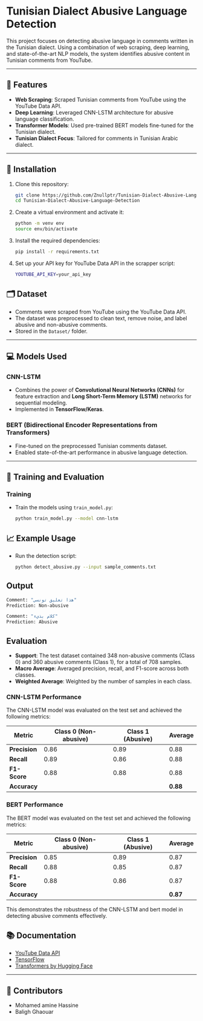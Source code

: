 # Tunisian Dialect Abusive Language Detection

This project focuses on detecting abusive language in comments written in the Tunisian dialect. Using a combination of web scraping, deep learning, and state-of-the-art NLP models, the system identifies abusive content in Tunisian comments from YouTube.

---

## 🚀 Features

- **Web Scraping**: Scraped Tunisian comments from YouTube using the YouTube Data API.
- **Deep Learning**: Leveraged CNN-LSTM architecture for abusive language classification.
- **Transformer Models**: Used pre-trained BERT models fine-tuned for the Tunisian dialect.
- **Tunisian Dialect Focus**: Tailored for comments in Tunisian Arabic dialect.

---

## 🔧 Installation

1. Clone this repository:
   ```bash
   git clone https://github.com/Znullptr/Tunisian-Dialect-Abusive-Language-Detection.git
   cd Tunisian-Dialect-Abusive-Language-Detection
   ```
2. Create a virtual environment and activate it:
   ```bash
   python -m venv env
   source env/bin/activate
   ```
3. Install the required dependencies:
   ```bash
   pip install -r requirements.txt
   ```
4. Set up your API key for YouTube Data API in the scrapper script:
   ```bash
   YOUTUBE_API_KEY=your_api_key
   ```
## 🗂️ Dataset

- Comments were scraped from YouTube using the YouTube Data API.
- The dataset was preprocessed to clean text, remove noise, and label abusive and non-abusive comments.
- Stored in the `Dataset/` folder.

---

## 💻 Models Used

### CNN-LSTM
- Combines the power of **Convolutional Neural Networks (CNNs)** for feature extraction and **Long Short-Term Memory (LSTM)** networks for sequential modeling.
- Implemented in **TensorFlow/Keras**.

### BERT (Bidirectional Encoder Representations from Transformers)
- Fine-tuned on the preprocessed Tunisian comments dataset.
- Enabled state-of-the-art performance in abusive language detection.

---

## 🧪 Training and Evaluation

### Training
- Train the models using `train_model.py`:
  ```bash
  python train_model.py --model cnn-lstm

## 📈 Example Usage

- Run the detection script:
   ```bash
   python detect_abusive.py --input sample_comments.txt
   ```
## Output

   ```bash
   Comment: "هذا تعليق تونسي"
   Prediction: Non-abusive
   
   Comment: "كلام بذيء"
   Prediction: Abusive
   ```
## Evaluation

- **Support**: The test dataset contained 348 non-abusive comments (Class 0) and 360 abusive comments (Class 1), for a total of 708 samples.
- **Macro Average**: Averaged precision, recall, and F1-score across both classes.
- **Weighted Average**: Weighted by the number of samples in each class.
  
### CNN-LSTM Performance

The CNN-LSTM model was evaluated on the test set and achieved the following metrics:

| Metric        | Class 0 (Non-abusive) | Class 1 (Abusive) | Average     |
|---------------|-----------------------|-------------------|-------------|
| **Precision** | 0.86                 | 0.89              | 0.88        |
| **Recall**    | 0.89                 | 0.86              | 0.88        |
| **F1-Score**  | 0.88                 | 0.88              | 0.88        |
| **Accuracy**  |                      |                   | **0.88**    |

### BERT Performance

The BERT model was evaluated on the test set and achieved the following metrics:

| Metric        | Class 0 (Non-abusive) | Class 1 (Abusive) | Average     |
|---------------|-----------------------|-------------------|-------------|
| **Precision** | 0.85                 | 0.89              | 0.87        |
| **Recall**    | 0.88                 | 0.85              | 0.87        |
| **F1-Score**  | 0.88                 | 0.86              | 0.87        |
| **Accuracy**  |                      |                   | **0.87**    |


This demonstrates the robustness of the CNN-LSTM  and bert model in detecting abusive comments effectively.

## 📚 Documentation

- [YouTube Data API](https://developers.google.com/youtube/v3)  
- [TensorFlow](https://www.tensorflow.org/)  
- [Transformers by Hugging Face](https://huggingface.co/transformers/)  

---

## 🌟 Contributors

 - Mohamed amine Hassine
 - Baligh Ghaouar

